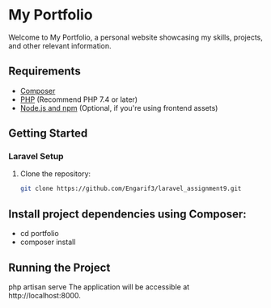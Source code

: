 # My Portfolio

Welcome to My Portfolio, a personal website showcasing my skills, projects, and other relevant information.

## Requirements

-   [Composer](https://getcomposer.org/)
-   [PHP](https://www.php.net/) (Recommend PHP 7.4 or later)
-   [Node.js and npm](https://nodejs.org/) (Optional, if you're using frontend assets)

## Getting Started

### Laravel Setup

1. Clone the repository:

    ```bash
    git clone https://github.com/Engarif3/laravel_assignment9.git
    ```

## Install project dependencies using Composer:

-   cd portfolio
-   composer install

## Running the Project

php artisan serve
The application will be accessible at http://localhost:8000.
